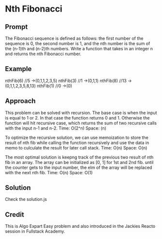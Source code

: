 # Nth Fibonacci

## Prompt

The Fibonacci sequence is defined as follows: the first number of the sequence is 0, the second number is 1, and the nth number is the sum of the (n-1)th and (n-2)th numbers. Write a function that takes in an integer n and returns the nth Fibonacci number.

## Example

nthFib(6) //5 ->(0,1,1,2,3,5)
nthFib(3) //1 ->(0,1,1)
nthFib(8) //13 ->(0,1,1,2,3,5,8,13)
nthFib(1) //0 ->(0)

## Approach

This problem can be solved with recursion. The base case is when the input is equal to 1 or 2. In that case the function returns 0 and 1. Otherwise the function will hit recursive case, which returns the sum of two recursive calls with the input n-1 and n-2.
Time: O(2^n) Space: (n)

To optimize the recursive solution, we can use memoization to store the result of nth fib while calling the function recursively and use the data in memo to culculate the result for later call stack.
Time: O(n) Space: O(n)

The most optimal solution is keepng track of the previous two result of nth fib in an array. The array can be initialized as [0, 1] for 1st and 2nd fib. until the counter gets to the input number, the elm of the array will be replaced with the next nth fib.
Time: O(n) Space: O(1)

## Solution

Check the solution.js

## Credit

This is Algo Expart Easy problem and also introduced in the Jackies Reacto session in Fullstack Academy.
